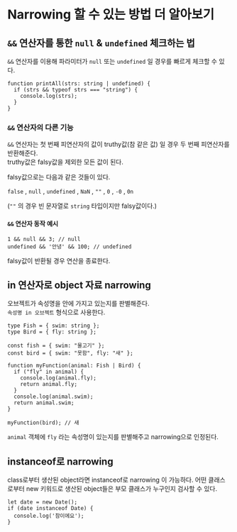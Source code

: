 # Narrowing 할 수 있는 방법 더 알아보기

## `&&` 연산자를 통한 `null` & `undefined` 체크하는 법

`&&` 연산자를 이용해 파라미터가 `null` 또는 `undefined` 일 경우를 빠르게 체크할 수 있다.

```
function printAll(strs: string | undefined) {
  if (strs && typeof strs === "string") {
    console.log(strs);
  }
}
```

### `&&` 연산자의 다른 기능

`&&` 연산자는 첫 번째 피연산자의 값이 truthy값(참 같은 값) 일 경우 두 번째 피연산자를 반환해준다.  
truthy값은 falsy값을 제외한 모든 값이 된다.

falsy값으로는 다음과 같은 것들이 있다.

`false` , `null` , `undefined` , `NaN` , `""` , `0` , `-0` , `0n`

(`""` 의 경우 빈 문자열로 `string` 타입이지만 falsy값이다.)

#### `&&` 연산자 동작 예시

```
1 && null && 3; // null
undefined && '안녕' && 100; // undefined
```

falsy값이 반환될 경우 연산을 종료한다.

## in 연산자로 object 자료 narrowing

오브젝트가 속성명을 안에 가지고 있는지를 판별해준다.  
`속성명 in 오브젝트` 형식으로 사용한다.

```
type Fish = { swim: string };
type Bird = { fly: string };

const fish = { swim: "물고기" };
const bird = { swim: "못함", fly: "새" };

function myFunction(animal: Fish | Bird) {
  if ("fly" in animal) {
    console.log(animal.fly);
    return animal.fly;
  }
  console.log(animal.swim);
  return animal.swim;
}

myFunction(bird); // 새
```

`animal` 객체에 `fly` 라는 속성명이 있는지를 판별해주고 narrowing으로 인정된다.

## instanceof로 narrowing

class로부터 생산된 object라면 instanceof로 narrowing 이 가능하다.
어떤 클래스로부터 new 키워드로 생산된 object들은 부모 클래스가 누구인지 검사할 수 있다.

```
let date = new Date();
if (date instanceof Date) {
  console.log('참이에요');
}
```
